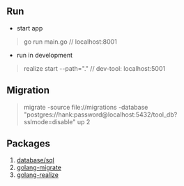 ## Run
* start app 
> go run main.go // localhost:8001

* run in development  
> realize start --path="." // dev-tool: localhost:5001 

## Migration
> migrate -source file://migrations -database "postgres://hank:password@localhost:5432/tool_db?sslmode=disable" up 2

## Packages
1. [database/sql]("https://golang.org/pkg/database/sql/")
2. [golang-migrate]("https://github.com/golang-migrate/migrate")
3. [golang-realize]("https://github.com/oxequa/realize")
